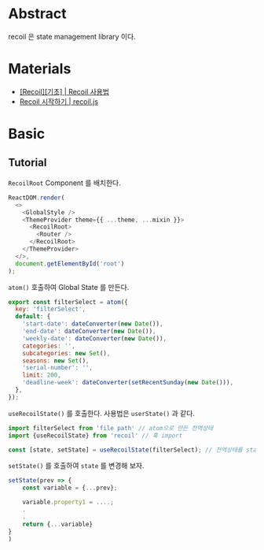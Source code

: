 # Abstract

recoil 은 state management library 이다.

# Materials

* [[Recoil][기초] | Recoil 사용법](https://velog.io/@myway_7/Recoil%EA%B8%B0%EC%B4%88-Recoil-%EC%82%AC%EC%9A%A9%EB%B2%95)
* [Recoil 시작하기 | recoil.js](https://recoiljs.org/ko/docs/introduction/getting-started)

# Basic

## Tutorial

`RecoilRoot` Component 를 배치한다.

```js
ReactDOM.render(
  <>
    <GlobalStyle />
    <ThemeProvider theme={{ ...theme, ...mixin }}>
      <RecoilRoot> 
        <Router /> 
      </RecoilRoot>
    </ThemeProvider>
  </>,
  document.getElementById('root')
);
```

`atom()` 호출하여 Global State 를 만든다.

```js
export const filterSelect = atom({
  key: 'filterSelect',
  default: {
    'start-date': dateConverter(new Date()),
    'end-date': dateConverter(new Date()),
    'weekly-date': dateConverter(new Date()),
    categories: '',
    subcategories: new Set(),
    seasons: new Set(),
    'serial-number': '',
    limit: 200,
    'deadline-week': dateConverter(setRecentSunday(new Date())),
  },
});
```

`useRecoilState()` 를 호출한다. 사용법은 `userState()` 과 같다.

```js
import filterSelect from 'file path' // atom으로 만든 전역상태
import {useRecoilState} from 'recoil' // 훅 import

const [state, setState] = useRecoilState(filterSelect); // 전역상태를 state로 만듦
```

`setState()` 를 호출하여 `state` 를 변경해 보자.

```js
setState(prev => {
	const variable = {...prev};

	variable.property1 = ....;
	.
	.
	return {...variable}
}
)
```
